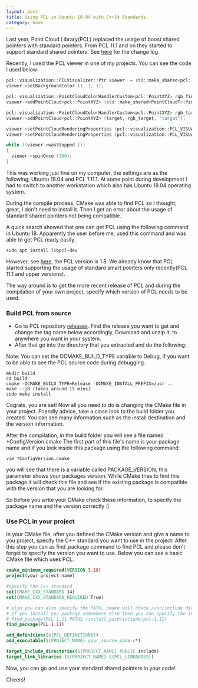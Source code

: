 ```yaml
---
layout: post
title: Using PCL in Ubuntu 18.04 with C++14 Standards
category: book
---
```


Last year, Point Cloud Library(PCL) replaced the usage of boost shared pointers with standard pointers. From PCL 11.1 and on they started to support standard shared pointers. See [here](https://github.com/PointCloudLibrary/pcl/blob/master/CHANGES.md#-1110-11052020-) for the change log.

Recently, I used the PCL viewer in one of my projects. You can see the code I used below:
```c++
pcl::visualization::PCLVisualizer::Ptr viewer  = std::make_shared<pcl::visualization::PCLVisualizer>("3D Viewer");
viewer->setBackgroundColor (1, 1, 1);

pcl::visualization::PointCloudColorHandlerCustom<pcl::PointXYZ> rgb_final (std::make_shared<PointCloudT>(final_cloud), 0, 255, 0);
viewer->addPointCloud<pcl::PointXYZ> (std::make_shared<PointCloudT>(final_cloud), rgb_final, "final");

pcl::visualization::PointCloudColorHandlerCustom<pcl::PointXYZ> rgb_target (target, 255, 0, 0);
viewer->addPointCloud<pcl::PointXYZ> (target, rgb_target, "target");

viewer->setPointCloudRenderingProperties (pcl::visualization::PCL_VISUALIZER_POINT_SIZE, 3, "target");
viewer->setPointCloudRenderingProperties (pcl::visualization::PCL_VISUALIZER_POINT_SIZE, 3, "final");

while (!viewer->wasStopped ())
{
  viewer->spinOnce (100);
}
```

This was working just fine on my computer, the settings are as the following; Ubuntu 18.04 and PCL 1.11.1. At some point
during development I had to switch to another workstation which also has Ubuntu 18.04 operating system.

During the compile process, CMake was able to find PCL so I thought; great, I don't need to install it. Then I get 
an error about the usage of standard shared pointers not being compatible.

A quick search showed that one can get PCL using the following command in Ubuntu 18. Apparently the user before me, used
this command and was able to get PCL ready easily.

```commandline
sudo apt install libpcl-dev
```

However, see [here](https://packages.ubuntu.com/bionic/libpcl-dev), the PCL version is 1.8. We already know that PCL started
supporting the usage of standard smart pointers only recently(PCL 11.1 and upper versions).

The way around is to get the more recent release of PCL and during the compilation of your own project, specify which 
version of PCL needs to be used.

### Build PCL from source

* Go to PCL repository [releases](https://github.com/PointCloudLibrary/pcl/releases). Find the release you want to get 
and change the tag name below accordingly. Download and unzip it, to anywhere you want in your system.
* After that go into the directory that you extracted and do the following:

Note: You can set the DCMAKE_BUILD_TYPE variable to Debug, if you want to be able to see the PCL source code during debugging.

```commandline
mkdir build
cd build
cmake -DCMAKE_BUILD_TYPE=Release -DCMAKE_INSTALL_PREFIX=/usr ..
make --j8 (takes around 15 mins)
sudo make install
```
Cograts, you are set! Now all you need to do is changing the CMake file in your project. Friendly advice, take a close 
look to the build folder you created. You can see many information such as the install destination and the version information.

After the compilation, in the build folder you will see a file named *ConfigVersion.cmake The first part of this file's name is your
package name and if you look inside this package using the following command:

```commandline
vim *ConfigVersion.cmake
```

you will see that there is a variable called PACKAGE_VERSION, this parameter shows your packages version. While CMake tries to find
this package it will check this file and see if the existing package is compatible with the version that you are looking for.

So before you write your CMake check these information, to specify the package name and the version correctly :)

### Use PCL in your project

In your CMake file, after you defined the CMake version and give a name to you project, specify the C++ standard you want 
to use in the project. After this step you can as find_package command to find PCL and please don't forget to specify the 
version you want to use. Below you can see a basic CMake file which uses PCL.

```cmake
cmake_minimum_required(VERSION 3.10)
project(your project name)

#specify the C++ standard
set(CMAKE_CXX_STANDARD 14)
set(CMAKE_CXX_STANDARD_REQUIRED True)

# also you can also specify the PATH, cmake will check /usr/include directories
# if you install you package somewhere else then you can specify the intall directory as the following
# find_package(PCL 1.11 PATHS /install_path/include/pcl-1.11)
find_package(PCL 1.11)

add_definitions(${PCL_DEFINITIONS})
add_executable(${PROJECT_NAME} your_source_code.c*)

target_include_directories(${PROJECT_NAME} PUBLIC include)
target_link_libraries (${PROJECT_NAME} ${PCL_LIBRARIES})
```

Now, you can go and use your standard shared pointers in your code!

Cheers!


